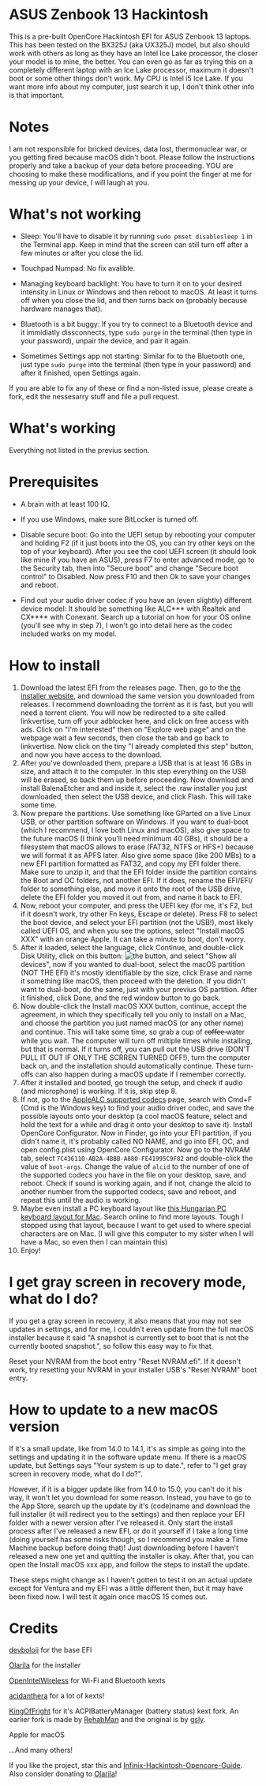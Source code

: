 # ASUS Zenbook 13 Hackintosh
This is a pre-built OpenCore Hackintosh EFI for ASUS Zenbook 13 laptops. This has been tested on the BX325J (aka UX325J) model, but also should work with others as long as they have an Intel Ice Lake processor, the closer your model is to mine, the better. You can even go as far as trying this on a completely different laptop with an Ice Lake processor, maximum it doesn't boot or some other things don't work. My CPU is Intel i5 Ice Lake. If you want more info about my computer, just search it up, I don't think other info is that important.

# Notes
I am not responsible for bricked devices, data lost,
thermonuclear war, or you getting fired because macOS didn't boot.
Please follow the instructions properly and take a backup of your data before proceeding.
YOU are choosing to make these modifications, and if
you point the finger at me for messing up your device, I will laugh at you.

# What's not working
* Sleep: You'll have to disable it by running `sudo pmset disablesleep 1` in the Terminal app. Keep in mind that the screen can still turn off after a few minutes or after you close the lid.

* Touchpad Numpad: No fix avalible.

* Managing keyboard backlight: You have to turn it on to your desired intensity in Linux or Windows and then reboot to macOS. At least it turns off when you close the lid, and then turns back on (probably because hardware manages that).

* Bluetooth is a bit buggy: If you try to connect to a Bluetooth device and it immidiatly dissconnects, type `sudo purge` in the terminal (then type in your password), unpair the device, and pair it again.

* Sometimes Settings app not starting: Similar fix to the Bluetooth one, just type `sudo purge` into the terminal (then type in your password) and after it finished, open Settings again.


If you are able to fix any of these or find a non-listed issue, please create a fork, edit the nessesarry stuff and file a pull request.
# What's working
Everything not listed in the previus section.
# Prerequisites
* A brain with at least 100 IQ.

* If you use Windows, make sure BitLocker is turned off.

* Disable secure boot: Go into the UEFI setup by rebooting your computer and holding F2 (if it just boots into the OS, you can try other keys on the top of your keyboard). After you see the cool UEFI screen (it should look like mine if you have an ASUS), press F7 to enter advanced mode, go to the Security tab, then into "Secure boot" and change "Secure boot control" to Disabled. Now press F10 and then Ok to save your changes and reboot.

* Find out your audio driver codec if you have an (even slightly) different device model: It should be something like ALC*** with Realtek and CX**** with Conexant. Search up a tutorial on how for your OS online (you'll see why in step 7), I won't go into detail here as the codec included works on my model.
# How to install
1. Download the latest EFI from the releases page. Then, go to the [the installer website][installer], and download the same version you downloaded from releases. I recommend downloading the torrent as it is fast, but you will need a torrent client. You will now be redirected to a site called linkvertise, turn off your adblocker here, and click on free access with ads. Click on "I'm interested" then on "Explore web page" and on the webpage wait a few seconds, then close the tab and go back to linkvertise. Now click on the tiny "I already completed this step" button, and now you have access to the download.
2. After you've downloaded them, prepare a USB that is at least 16 GBs in size, and attach it to the computer. In this step everything on the USB will be erased, so back them up before proceeding. Now download and install BalenaEtcher and and inside it, select the .raw installer you just downloaded, then select the USB device, and click Flash. This will take some time.
3. Now prepare the partitions. Use something like GParted on a live Linux USB, or other partition software on Windows. If you want to dual-boot (which I recommend, I love both Linux and macOS), also give space to the future macOS (I think you'll need minimum 40 GBs), it should be a filesystem that macOS allows to erase (FAT32, NTFS or HFS+) because we will format it as APFS later. Also give some space (like 200 MBs) to a new EFI partition formatted as FAT32, and copy my EFI folder there. Make sure to unzip it, and that the EFI folder inside the partition contains the Boot and OC folders, not another EFI. If it does, rename the EFI/EFI/ folder to something else, and move it onto the root of the USB drive, delete the EFI folder you moved it out from, and name it back to EFI.
4. Now, reboot your computer, and press the UEFI key (for me, it's F2, but if it doesn't work, try other Fn keys, Escape or delete). Press F8 to select the boot device, and select your EFI partition (not the USB!), most likely called UEFI OS, and when you see the options, select "Install macOS XXX" with an orange Apple. It can take a minute to boot, don't worry.
5. After it loaded, select the language, click Continue, and double-click Disk Utility, click on this button: ![the button](https://github.com/Octopus1348/ASUS-Zenbook-13-Hackintosh/assets/105970916/47c4620a-775d-4049-8299-03e1b8703908), and select "Show all devices", now if you wanted to dual-boot, select the macOS partition (NOT THE EFI) it's mostly identifiable by the size, click Erase and name it something like macOS, then proceed with the deletion. If you didn't want to dual-boot, do the same, just with your previus OS partition. After it finished, click Done, and the red window button to go back.
6. Now double-click the Install macOS XXX button, continue, accept the agreement, in which they specifically tell you only to install on a Mac, and choose the partition you just named macOS (or any other name) and continue. This will take some time, so grab a cup of c̶o̶f̶f̶e̶e̶ water while you wait. The computer will turn off miltiple times while installing, but that is normal. If it turns off, you can pull out the USB drive (DON'T PULL IT OUT IF ONLY THE SCRREN TURNED OFF!), turn the computer back on, and the installation should automatically continue. These turn-offs can also happen during a macOS update if I remember correctly.
7. After it installed and booted, go trough the setup, and check if audio (and microphone) is working. If it is, skip step 8.
8. If not, go to the [AppleALC supported codecs][applealc] page, search with Cmd+F (Cmd is the Windows key) to find your audio driver codec, and save the possible layouts onto your desktop (a cool macOS feature, select and hold the text for a while and drag it onto your desktop to save it). Install OpenCore Configurator. Now in Finder, go into your EFI partition, if you didn't name it, it's probably called NO NAME, and go into EFI, OC, and open config.plist using OpenCore Configurator. Now go to the NVRAM tab, select `7C436110-AB2A-4BBB-A880-FE41995C9F82` and double-click the value of `boot-args`. Change the value of `alcid` to the number of one of the supported codecs you have in the file on your desktop, save, and reboot. Check if sound is working again, and if not, change the alcid to another number from the supported codecs, save and reboot, and repeat this until the audio is working.
9. Maybe even install a PC keyboard layout like [this Hungarian PC keyboard layout for Mac][hungarocell]. Search online to find more layouts. Tough I stopped using that layout, because I want to get used to where special characters are on Mac. (I will give this computer to my sister when I will have a Mac, so even then I can maintain this)
10. Enjoy!

# I get gray screen in recovery mode, what do I do?
If you get a gray screen in recovery, it also means that you may not see updates in settings, and for me, I couldn't even update from the full macOS installer because it said "A snapshot is currently set to boot that is not the currently booted snapshot.", so follow this easy way to fix that.

Reset your NVRAM from the boot entry "Reset NVRAM.efi". If it doesn't work, try resetting your NVRAM in your installer USB's "Reset NVRAM" boot entry.

# How to update to a new macOS version
If it's a small update, like from 14.0 to 14.1, it's as simple as going into the settings and updating it in the software update menu. If there is a macOS update, but Settings says "Your system is up to date.", refer to "I get gray screen in recovery mode, what do I do?".

However, if it is a bigger update like from 14.0 to 15.0, you can't do it his way, it won't let you download for some reason. Instead, you have to go to the App Store, search up the update by it's (code)name and download the full installer (it will redirect you to the settings) and then replace your EFI folder with a newer version after I've released it. Only start the install process after I've released a new EFI, or do it yourself if I take a long time (doing yourself has some risks though, so I recommend you make a Time Machine backup before doing that)! Just downloading before I haven't released a new one yet and quitting the installer is okay. After that, you can open the Install macOS xxx app, and follow the steps to install the update.

These steps might change as I haven't gotten to test it on an actual update except for Ventura and my EFI was a little different then, but it may have been fixed now. I will test it again once macOS 15 comes out.
# Credits
[devboloji][devboloji] for the base EFI

[Olarila][installer] for the installer

[OpenIntelWireless][intelwireless] for Wi-Fi and Bluetooth kexts

[acidanthera][acidanthera] for a lot of kexts!

[KingOfFright][kingoffright] for it's ACPIBatteryManager (battery status) kext fork. An earlier fork is made by [RehabMan][rehabman] and the original is by [gsly][gsly].

Apple for macOS

...And many others!

If you like the project, star this and [Infinix-Hackintosh-Opencore-Guide][devboloji]. Also consider donating to [Olarila][installer]!


[devboloji]: https://github.com/devboloji/Infinix-Hackintosh-Opencore-Guide
[installer]: https://www.olarila.com/topic/6278-olarila-vanilla-images-macos-installer/
[applealc]: https://github.com/acidanthera/AppleALC/wiki/Supported-codecs
[intelwireless]: https://github.com/OpenIntelWireless/
[acidanthera]: https://github.com/acidanthera
[kingoffright]: https://github.com/KingOfFright/OS-X-ACPI-Battery-Driver
[rehabman]: https://github.com/RehabMan/OS-X-ACPI-Battery-Driver
[gsly]: https://github.com/gsly/OS-X-ACPI-Battery-Driver
[hungarocell]: https://github.com/kodfodrasz/macos-hungarian-pc-keyboard-layout
